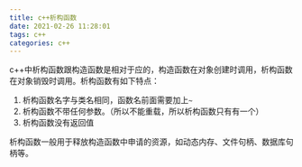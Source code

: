 ```yaml
---
title: c++析构函数
date: 2021-02-26 11:28:01
tags: c++
categories: c++
---
```

c++中析构函数跟构造函数是相对于应的，构造函数在对象创建时调用，析构函数在对象销毁时调用。析构函数有如下特点：
1. 析构函数名字与类名相同，函数名前面需要加上`~`
2. 析构函数不带任何参数。（所以不能重载，所以析构函数只有有一个）
3. 析构函数没有返回值

析构函数一般用于释放构造函数中申请的资源，如动态内存、文件句柄、数据库句柄等。
